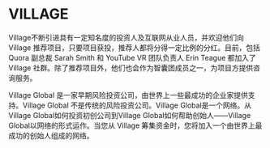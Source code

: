 # VILLAGE

Village不断引进具有一定知名度的投资人及互联网从业人员，并欢迎他们向 Village 推荐项目，只要项目获投，推荐人都将分得一定比例的分红。目前，包括 Quora 副总裁 Sarah Smith 和 YouTube VR 团队负责人 Erin Teague 都加入了 Village 社群。除了推荐项目外，他们也会作为智囊团成员之一，为项目方提供咨询服务。

Village Global 是一家早期风险投资公司，由世界上一些最成功的企业家提供支持。Village Global 不是传统的风险投资公司。Village Global是一个网络。从Village Global如何投资初创公司到Village Global如何帮助创始人——Village Global以网络的形式运作。当您从 Village 筹集资金时，您将加入一个由世界上最成功的创始人组成的网络。
